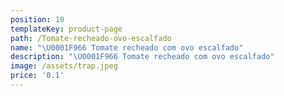 ```yaml
---
position: 10
templateKey: product-page
path: /Tomate-recheado-ovo-escalfado
name: "\U0001F966 Tomate recheado com ovo escalfado"
description: "\U0001F966 Tomate recheado com ovo escalfado"
image: /assets/trap.jpeg
price: '0.1'
---
```


